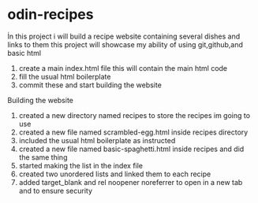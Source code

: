 # odin-recipes

İn this project i will build a recipe website containing several dishes and links to them
this project will showcase my ability of using git,github,and basic html

1. create a main index.html file this will contain the main html code
2. fill the usual html boilerplate
3. commit these and start building the website

Building the website

1. created a new directory named recipes to store the recipes im going to use
2. created a new file named scrambled-egg.html inside recipes directory
3. included the usual html boilerplate as instructed
4. created a new file named basic-spaghetti.html inside recipes and did the same thing
5. started making the list in the index file
6. created two unordered lists and linked them to each recipe
7. added target_blank and rel noopener noreferrer to open in a new tab and to ensure security
